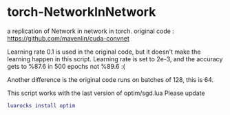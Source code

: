 torch-NetworkInNetwork
======================

a replication of Network in network in torch. 
original code : https://github.com/mavenlin/cuda-convnet

Learning rate 0.1 is used in the original code, but it doesn't make the learning happen in this script. 
Learning rate is set to 2e-3, and the accuracy gets to %87.6 in 500 epochs not %89.6 :(

Another difference is the original code runs on batches of 128, this is 64.

This script works with the last version of optim/sgd.lua
Please update 
```lua
luarocks install optim
```
